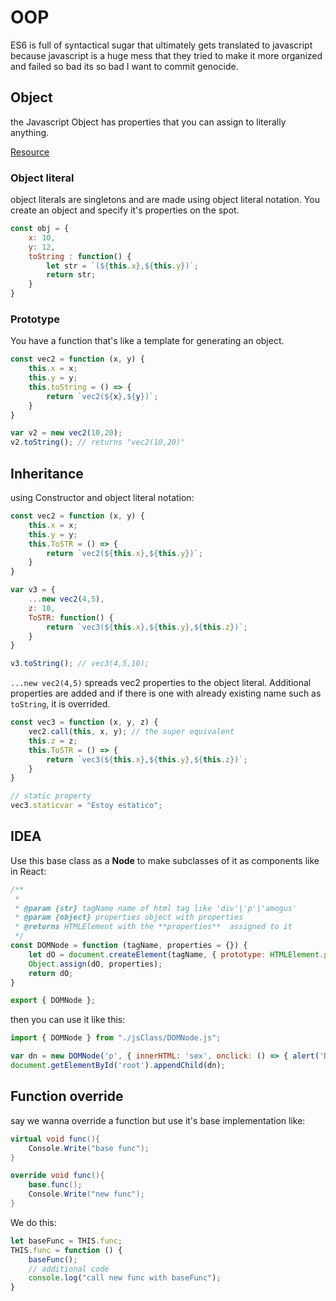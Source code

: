 # OOP

ES6 is full of syntactical sugar that ultimately gets translated to javascript because javascript is a huge mess that they tried to make it more organized and failed so bad its so bad I want to commit genocide.

## Object
the Javascript Object has properties that you can assign to literally anything.

[Resource](https://medium.com/@mandeepkaur1/object-literal-vs-constructor-in-javascript-df143296b816)

### Object literal
object literals are singletons and are made using object literal notation. You create an object and specify it's properties on the spot.
```javascript
const obj = {
    x: 10,
    y: 12,
    toString : function() {
        let str = `(${this.x},${this.y})`;
        return str;
    }
}
```

### Prototype
You have a function that's like a template for generating an object.
```javascript
const vec2 = function (x, y) {
    this.x = x;
    this.y = y;
    this.toString = () => {
        return `vec2(${x},${y})`;
    }
}

var v2 = new vec2(10,20);
v2.toString(); // returns "vec2(10,20)"
```

## Inheritance
using Constructor and object literal notation:
```javascript
const vec2 = function (x, y) {
    this.x = x;
    this.y = y;
    this.ToSTR = () => {
        return `vec2(${this.x},${this.y})`;
    }
}

var v3 = {
    ...new vec2(4,5),
    z: 10,
    ToSTR: function() {
        return `vec3(${this.x},${this.y},${this.z})`;
    }
}

v3.toString(); // vec3(4,5,10);
```

`...new vec2(4,5)` spreads vec2 properties to the object literal. Additional properties are added and if there is one with already existing name such as `toString`, it is overrided. 

```javascript
const vec3 = function (x, y, z) {
    vec2.call(this, x, y); // the super equivalent
    this.z = z;
    this.ToSTR = () => {
        return `vec3(${this.x},${this.y},${this.z})`;
    }
}

// static property
vec3.staticvar = "Estoy estatico";
```

## IDEA
Use this base class as a **Node** to make subclasses of it as components like in React:
```javascript
/**
 * 
 * @param {str} tagName name of html tag like 'div'|'p'|'amogus' 
 * @param {object} properties object with properties 
 * @returns HTMLElement with the **properties**  assigned to it
 */
const DOMNode = function (tagName, properties = {}) {
    let dO = document.createElement(tagName, { prototype: HTMLElement.prototype });
    Object.assign(dO, properties);
    return dO;
}

export { DOMNode };
```

then you can use it like this:
```javascript
import { DOMNode } from "./jsClass/DOMNode.js";

var dn = new DOMNode('p', { innerHTML: 'sex', onclick: () => { alert('DO NOT CLICK'); } });
document.getElementById('root').appendChild(dn);
```

## Function override
say we wanna override a function but use it's base implementation like:
```C#
virtual void func(){
    Console.Write("base func");
}

override void func(){
    base.func();
    Console.Write("new func");
}
```

We do this:
```javascript
let baseFunc = THIS.func;
THIS.func = function () {
    baseFunc();
    // additional code
    console.log("call new func with baseFunc");
}
```